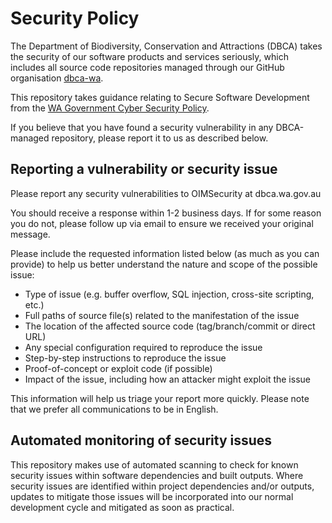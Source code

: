 # Security Policy

The Department of Biodiversity, Conservation and Attractions (DBCA) takes the
security of our software products and services seriously, which includes all
source code repositories managed through our GitHub organisation
[dbca-wa](https://github.com/dbca-wa).

This repository takes guidance relating to Secure Software Development from the
[WA Government Cyber Security
Policy](https://www.wa.gov.au/system/files/2022-01/WA%20Government%20Cyber%20Security%20Policy.pdf).

If you believe that you have found a security vulnerability in any DBCA-managed
repository, please report it to us as described below.

## Reporting a vulnerability or security issue

Please report any security vulnerabilities to OIMSecurity at dbca.wa.gov.au

You should receive a response within 1-2 business days. If for some reason you
do not, please follow up via email to ensure we received your original message.

Please include the requested information listed below (as much as you can provide)
to help us better understand the nature and scope of the possible issue:

  * Type of issue (e.g. buffer overflow, SQL injection, cross-site scripting, etc.)
  * Full paths of source file(s) related to the manifestation of the issue
  * The location of the affected source code (tag/branch/commit or direct URL)
  * Any special configuration required to reproduce the issue
  * Step-by-step instructions to reproduce the issue
  * Proof-of-concept or exploit code (if possible)
  * Impact of the issue, including how an attacker might exploit the issue

This information will help us triage your report more quickly. Please note that
we prefer all communications to be in English.

## Automated monitoring of security issues

This repository makes use of automated scanning to check for known security
issues within software dependencies and built outputs. Where security issues
are identified within project dependencies and/or outputs, updates to mitigate
those issues will be incorporated into our normal development cycle and
mitigated as soon as practical.
